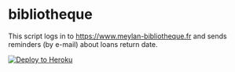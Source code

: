 # bibliotheque

This script logs in to https://www.meylan-bibliotheque.fr and sends reminders (by e-mail) about loans return date.

[![Deploy to Heroku](https://www.herokucdn.com/deploy/button.png)](https://heroku.com/deploy)
